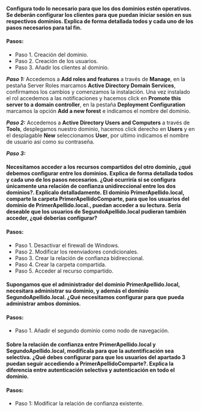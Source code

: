 ####  Configura todo lo necesario para que los dos dominios estén operativos. Se deberán configurar los clientes para que puedan iniciar sesión en sus respectivos dominios. Explica de forma detallada todos y cada uno de los pasos necesarios para tal fin.


#### Pasos:
 - Paso 1. Creación del dominio.
 - Paso 2. Creación de los usuarios.
 - Paso 3. Añadir los clientes al dominio.


***Paso 1:***
Accedemos a **Add roles and features** a través de **Manage**, en la pestaña Server Roles marcamos **Active Directory Domain Services**, confirmamos los cambios y comenzamos la instalación. Una vez instalado el rol accedemos a las notificaciones y hacemos click en **Promote this server to a domain controller**, en la pestaña **Deployment Configuration** marcamos la opción **Add a new forest** e indicamos el nombre del dominio.


***Paso 2:***
Accedemos a **Active Directory Users and Computers** a través de **Tools**, desplegamos nuestro dominio, hacemos click derecho en **Users** y en el desplagable **New** seleccionamos **User**, por ultimo indicamos el nombre de usuario así como su contraseña.


***Paso 3:***


#### Necesitamos acceder a los recursos compartidos del otro dominio, ¿qué debemos configurar entre los dominios. Explica de forma detallada todos y cada uno de los pasos necesarios. ¿Qué ocurriría si se configura únicamente una relación de confianza unidireccional entre los dos dominios?. Explícalo detalladamente. El dominio PrimerApellido.local, comparte la carpeta PrimerApellidoComparte, para que los usuarios del dominio de PrimerApellido.local., puedan acceder a su lectura. Sería deseable que los usuarios de SegundoApellido.local pudieran también acceder, ¿qué deberías configurar?


#### Pasos:
 - Paso 1. Desactivar el firewall de Windows.
 - Paso 2. Modificar los reenviadores condicionales.
 - Paso 3. Crear la relación de confianza bidireccional.
 - Paso 4. Crear la carpeta compartida.
 - Paso 5. Acceder al recurso compartido.


#### Supongamos que el administrador del dominio PrimerApellido.local, necesitara administrar su dominio, y además el dominio SegundoApellido.local. ¿Qué necesitamos configurar para que pueda administrar ambos dominios.


#### Pasos:
 - Paso 1. Añadir el segundo dominio como nodo de navegación.


#### Sobre la relación de confianza entre PrimerApellido.local y SegundoApellido.local, modificala para que la autentificación sea selectiva. ¿Qué debes configurar para que los usuarios del apartado 3 puedan seguir accediendo a PrimerApellidoComparte?. Explica la diferencia entre autenticación selectiva y autenticación en todo el dominio. 


#### Pasos:
 - Paso 1: Modificar la relación de confianza existente.
